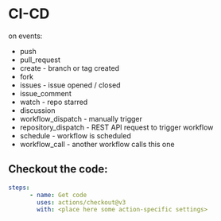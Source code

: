 # CI-CD

on events:
- push
- pull_request
- create - branch or tag created
- fork
- issues - issue opened / closed
- issue_comment
- watch - repo starred
- discussion
- workflow_dispatch - manually trigger
- repository_dispatch - REST API request to trigger workflow
- schedule - workflow is scheduled
- workflow_call - another workflow calls this one

## Checkout the code:
```yaml
steps:
      - name: Get code
        uses: actions/checkout@v3
        with: <place here some action-specific settings>
```